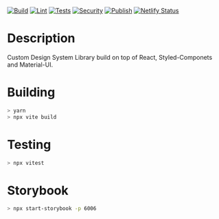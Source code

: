 [![Build](https://github.com/API-Creator-Brazil/Furious-UI/actions/workflows/build.yml/badge.svg?branch=master)](https://github.com/API-Creator-Brazil/Furious-UI/actions/workflows/build.yml)
[![Lint](https://github.com/API-Creator-Brazil/Furious-UI/actions/workflows/lint.yml/badge.svg)](https://github.com/API-Creator-Brazil/Furious-UI/actions/workflows/lint.yml)
[![Tests](https://github.com/API-Creator-Brazil/Furious-UI/actions/workflows/tests.yml/badge.svg)](https://github.com/API-Creator-Brazil/Furious-UI/actions/workflows/tests.yml)
[![Security](https://github.com/API-Creator-Brazil/Furious-UI/actions/workflows/secscan.yml/badge.svg?branch=master)](https://github.com/API-Creator-Brazil/Furious-UI/actions/workflows/secscan.yml)
[![Publish](https://github.com/API-Creator-Brazil/Furious-UI/actions/workflows/publish.yml/badge.svg?branch=master)](https://github.com/API-Creator-Brazil/Furious-UI/actions/workflows/publish.yml)
[![Netlify Status](https://api.netlify.com/api/v1/badges/7ad1080a-bec4-4611-bf02-cead4347209d/deploy-status)](https://app.netlify.com/sites/furious-ui/deploys)

# Description

Custom Design System Library build on top of React, Styled-Componets and Material-UI.

# Building

```bash
> yarn
> npx vite build
```

# Testing

```bash
> npx vitest
```

# Storybook

```bash
> npx start-storybook -p 6006
```
